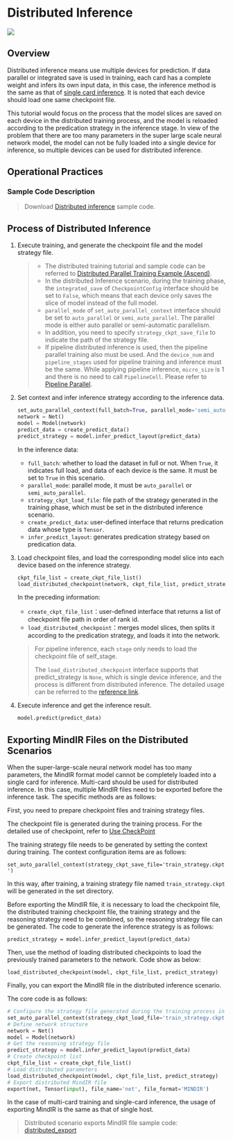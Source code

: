 # Distributed Inference

<a href="https://gitee.com/mindspore/docs/blob/master/tutorials/experts/source_en/parallel/distributed_inference.md" target="_blank"><img src="https://mindspore-website.obs.cn-north-4.myhuaweicloud.com/website-images/master/resource/_static/logo_source_en.png"></a>

## Overview

Distributed inference means use multiple devices for prediction. If data parallel or integrated save is used in training, each card has a complete weight and infers its own input data, in this case, the inference method is the same as that of [single card inference](https://www.mindspore.cn/tutorials/experts/en/master/infer/inference.html#model-eval-model-validation). It is noted that each device should load one same checkpoint file.

This tutorial would focus on the process that the model slices are saved on each device in the distributed training process, and the model is reloaded according to the predication strategy in the inference stage. In view of the problem that there are too many parameters in the super large scale neural network model, the model can not be fully loaded into a single device for inference, so multiple devices can be used for distributed inference.

## Operational Practices

### Sample Code Description

>Download [Distributed inference](https://gitee.com/mindspore/docs/tree/master/docs/sample_code/distributed_inference) sample code.

## Process of Distributed Inference

1. Execute training, and generate the checkpoint file and the model strategy file.

    > - The distributed training tutorial and sample code can be referred to [Distributed Parallel Training Example (Ascend)](https://www.mindspore.cn/tutorials/experts/en/master/parallel/train_ascend.html).
    > - In the distributed Inference scenario, during the training phase, the `integrated_save` of `CheckpointConfig` interface should be set to `False`, which means that each device only saves the slice of model instead of the full model.
    > - `parallel_mode` of `set_auto_parallel_context` interface should be set to `auto_parallel` or `semi_auto_parallel`. The parallel mode is either auto parallel or semi-automatic parallelism.
    > - In addition, you need to specify `strategy_ckpt_save_file` to indicate the path of the strategy file.
    > - If pipeline distributed inference is used, then the pipeline parallel training also must be used. And the `device_num` and `pipeline_stages` used for pipeline training and inference must be the same.  While applying pipeline inference, `micro_size` is 1 and there is no need to call `PipelineCell`. Please refer to [Pipeline Parallel](https://www.mindspore.cn/tutorials/experts/en/master/parallel/pipeline_parallel.html).

2. Set context and infer inference strategy according to the inference data.

    ```python
    set_auto_parallel_context(full_batch=True, parallel_mode='semi_auto_parallel', strategy_ckpt_load_file='./train_strategy.ckpt')
    network = Net()
    model = Model(network)
    predict_data = create_predict_data()
    predict_strategy = model.infer_predict_layout(predict_data)
    ```

    In the inference data:

    - `full_batch`: whether to load the dataset in full or not. When `True`, it indicates full load, and data of each device is the same. It must be set to `True` in this scenario.
    - `parallel_mode`: parallel mode, it must be `auto_parallel` or `semi_auto_parallel`.
    - `strategy_ckpt_load_file`: file path of the strategy generated in the training phase, which must be set in the distributed inference scenario.
    - `create_predict_data`: user-defined interface that returns predication data whose type is `Tensor`.
    - `infer_predict_layout`: generates predication strategy based on predication data.

3. Load checkpoint files, and load the corresponding model slice into each device based on the inference strategy.

    ```python
    ckpt_file_list = create_ckpt_file_list()
    load_distributed_checkpoint(network, ckpt_file_list, predict_strategy)
    ```

    In the preceding information:

    - `create_ckpt_file_list`：user-defined interface that returns a list of checkpoint file path in order of rank id.
    - `load_distributed_checkpoint`：merges model slices, then splits it according to the predication strategy, and loads it into the network.

    > For pipeline inference, each `stage` only needs to load the checkpoint file of self_stage.
    >
    > The `load_distributed_checkpoint` interface supports that predict_strategy is `None`, which is single device inference, and the process is different from distributed inference. The detailed usage can be referred to the [reference link](https://www.mindspore.cn/docs/en/master/api_python/mindspore/mindspore.load_distributed_checkpoint.html#mindspore.load_distributed_checkpoint).

4. Execute inference and get the inference result.

    ```python
    model.predict(predict_data)
    ```

## Exporting MindIR Files on the Distributed Scenarios

When the super-large-scale neural network model has too many parameters, the MindIR format model cannot be completely loaded into a single card for inference. Multi-card should be used for distributed inference. In this case, multiple MindIR files need to be exported before the inference task. The specific methods are as follows:

First, you need to prepare checkpoint files and training strategy files.

The checkpoint file is generated during the training process. For the detailed use of checkpoint, refer to [Use CheckPoint](https://www.mindspore.cn/tutorials/en/master/beginner/save_load.html#saving-and-loading-the-model)

The training strategy file needs to be generated by setting the context during training. The context configuration items are as follows:

`set_auto_parallel_context(strategy_ckpt_save_file='train_strategy.ckpt')`

In this way, after training, a training strategy file named `train_strategy.ckpt` will be generated in the set directory.

Before exporting the MindIR file, it is necessary to load the checkpoint file, the distributed training checkpoint file, the training strategy and the reasoning strategy need to be combined, so the reasoning strategy file can be generated.
The code to generate the inference strategy is as follows:

`predict_strategy = model.infer_predict_layout(predict_data)`

Then, use the method of loading distributed checkpoints to load the previously trained parameters to the network.
Code show as below:

`load_distributed_checkpoint(model, ckpt_file_list, predict_strategy)`

Finally, you can export the MindIR file in the distributed inference scenario.

The core code is as follows:

```python
# Configure the strategy file generated during the training process in the context
set_auto_parallel_context(strategy_ckpt_load_file='train_strategy.ckpt')
# Define network structure
network = Net()
model = Model(network)
# Get the reasoning strategy file
predict_strategy = model.infer_predict_layout(predict_data)
# Create checkpoint list
ckpt_file_list = create_ckpt_file_list()
# Load distributed parameters
load_distributed_checkpoint(model, ckpt_file_list, predict_strategy)
# Export distributed MindIR file
export(net, Tensor(input), file_name='net', file_format='MINDIR')
```

In the case of multi-card training and single-card inference, the usage of exporting MindIR is the same as that of single host.

> Distributed scenario exports MindIR file sample code: [distributed_export](https://gitee.com/mindspore/docs/tree/master/docs/sample_code/distributed_export)
